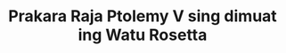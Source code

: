 ---
layout: quote
permalink: /jv/
langtag: jv
type: modern
script: Latn
langName: Basa Jawa
englishLangName: Javanese
title: Prakara Raja Ptolemy V sing dimuat ing Watu Rosetta
quote: Salinan saka prakara iki bakal dilarani ing hieroglif, demotik, lan Yunani ing papan basalt lan ditempatna ing candi tingkat pertama, kedua, lan ketiga ing sisih patung Ptolemy, dewa sing mbesu bener.
reference: Prakara-Prakara saka Ptolemy V ing Watu Rosetta, 196 SM, British Museum.
imageAlt: Koin kanthi wajah Ptolemy V
selectAriaLabel: Pilih basa
buttonRandom: Acak
direction: ltr
---